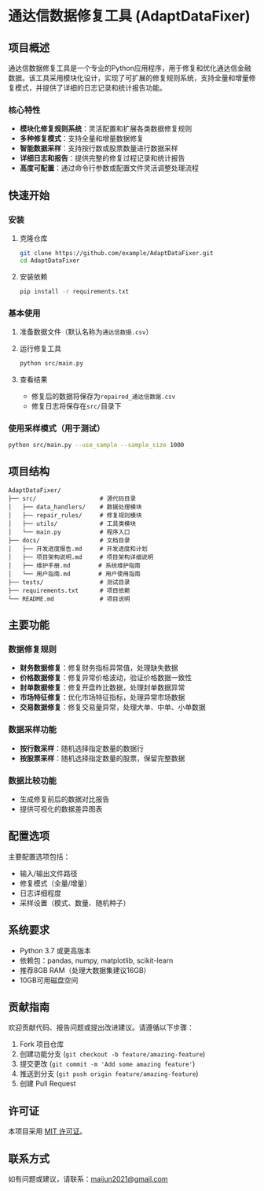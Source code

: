 # 通达信数据修复工具 (AdaptDataFixer)

## 项目概述

通达信数据修复工具是一个专业的Python应用程序，用于修复和优化通达信金融数据。该工具采用模块化设计，实现了可扩展的修复规则系统，支持全量和增量修复模式，并提供了详细的日志记录和统计报告功能。

### 核心特性

- **模块化修复规则系统**：灵活配置和扩展各类数据修复规则
- **多种修复模式**：支持全量和增量数据修复
- **智能数据采样**：支持按行数或股票数量进行数据采样
- **详细日志和报告**：提供完整的修复过程记录和统计报告
- **高度可配置**：通过命令行参数或配置文件灵活调整处理流程

## 快速开始

### 安装

1. 克隆仓库
   ```bash
   git clone https://github.com/example/AdaptDataFixer.git
   cd AdaptDataFixer
   ```

2. 安装依赖
   ```bash
   pip install -r requirements.txt
   ```

### 基本使用

1. 准备数据文件（默认名称为`通达信数据.csv`）

2. 运行修复工具
   ```bash
   python src/main.py
   ```

3. 查看结果
   - 修复后的数据将保存为`repaired_通达信数据.csv`
   - 修复日志将保存在`src/`目录下

### 使用采样模式（用于测试）

```bash
python src/main.py --use_sample --sample_size 1000
```

## 项目结构

```
AdaptDataFixer/
├── src/                  # 源代码目录
│   ├── data_handlers/    # 数据处理模块
│   ├── repair_rules/     # 修复规则模块
│   ├── utils/            # 工具类模块
│   └── main.py           # 程序入口
├── docs/                 # 文档目录
│   ├── 开发进度报告.md     # 开发进度和计划
│   ├── 项目架构说明.md     # 项目架构详细说明
│   ├── 维护手册.md        # 系统维护指南
│   └── 用户指南.md        # 用户使用指南
├── tests/                # 测试目录
├── requirements.txt      # 项目依赖
└── README.md             # 项目说明
```

## 主要功能

### 数据修复规则

- **财务数据修复**：修复财务指标异常值，处理缺失数据
- **价格数据修复**：修复异常价格波动，验证价格数据一致性
- **封单数据修复**：修复开盘昨比数据，处理封单数据异常
- **市场特征修复**：优化市场特征指标，处理异常市场数据
- **交易数据修复**：修复交易量异常，处理大单、中单、小单数据

### 数据采样功能

- **按行数采样**：随机选择指定数量的数据行
- **按股票采样**：随机选择指定数量的股票，保留完整数据

### 数据比较功能

- 生成修复前后的数据对比报告
- 提供可视化的数据差异图表

## 配置选项

主要配置选项包括：

- 输入/输出文件路径
- 修复模式（全量/增量）
- 日志详细程度
- 采样设置（模式、数量、随机种子）

## 系统要求

- Python 3.7 或更高版本
- 依赖包：pandas, numpy, matplotlib, scikit-learn
- 推荐8GB RAM（处理大数据集建议16GB）
- 10GB可用磁盘空间

## 贡献指南

欢迎贡献代码、报告问题或提出改进建议。请遵循以下步骤：

1. Fork 项目仓库
2. 创建功能分支 (`git checkout -b feature/amazing-feature`)
3. 提交更改 (`git commit -m 'Add some amazing feature'`)
4. 推送到分支 (`git push origin feature/amazing-feature`)
5. 创建 Pull Request

## 许可证

本项目采用 [MIT 许可证](LICENSE)。

## 联系方式

如有问题或建议，请联系：maijun2021@gmail.com
